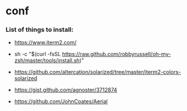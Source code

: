 # conf

### List of things to install:

* https://www.iterm2.com/
* sh -c "$(curl -fsSL https://raw.github.com/robbyrussell/oh-my-zsh/master/tools/install.sh)"

* https://github.com/altercation/solarized/tree/master/iterm2-colors-solarized
* https://gist.github.com/agnoster/3712874
* https://github.com/JohnCoates/Aerial
